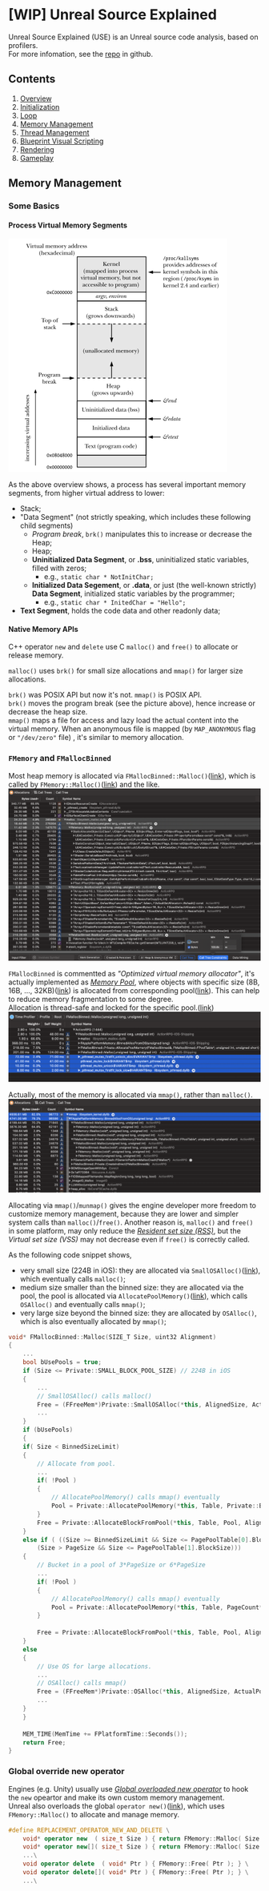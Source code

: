 

# [WIP] Unreal Source Explained

Unreal Source Explained (USE) is an Unreal source code analysis, based on profilers.  
For more infomation, see the [repo](https://github.com/donaldwuid/unreal_source_explained) in github.

## Contents

1. [Overview](main.md)
1. [Initialization](initialization.md)
1. [Loop](loop.md)
1. [Memory Management](memory.md)
1. [Thread Management](thread.md)
1. [Blueprint Visual Scripting](scripting.md)
1. [Rendering](rendering.md)
1. [Gameplay](gameplay.md)

## Memory Management

### Some Basics

#### Process Virtual Memory Segments
![](assets/process_memory_layout.png)  

As the above overview shows, a process has several important memory segments, from higher virtual address to lower:
- Stack;
- "Data Segment" (not strictly speaking, which includes these following child segments)
	- *Program break*, `brk()` manipulates this to increase or decrease the Heap;
	- Heap;
	- **Uninitialized Data Segment**, or **.bss**, uninitialized static variables, filled with zeros;
		- e.g., `static char * NotInitChar;`
	- **Initialized Data Segement**, or **.data**, or just (the well-known strictly) **Data Segment**, initialized static variables by the programmer;
		- e.g., `static char * InitedChar = "Hello";`
- **Text Segment**, holds the code data and other readonly data;

#### Native Memory APIs

C++ operator `new` and `delete` use C `malloc()` and `free()` to allocate or release memory.

`malloc()` uses `brk()` for small size allocations and `mmap()` for larger size allocations.

`brk()` was POSIX API but now it's not. `mmap()` is POSIX API.  
`brk()` moves the program break (see the picture above), hence increase or decrease the heap size.  
`mmap()` maps a file for access and lazy load the actual content into the virtual memory. When an anonymous file is mapped (by `MAP_ANONYMOUS` flag or `"/dev/zero"` file) , it's similar to memory allocation.

### `FMemory` and `FMallocBinned`
Most heap memory is allocated via `FMallocBinned::Malloc()`([link](https://github.com/EpicGames/UnrealEngine/blob/517200ac3453d54b233c228a24e5060bc0439065/Engine/Source/Runtime/Core/Private/HAL/MallocBinned.cpp#L916)), which is called by `FMemory::Malloc()`([link](https://github.com/EpicGames/UnrealEngine/blob/bf95c2cbc703123e08ab54e3ceccdd47e48d224a/Engine/Source/Runtime/Core/Public/HAL/FMemory.inl#L27)) and the like.
![](assets/Heap_allocation.png)

`FMallocBinned` is commentted as *"Optimized virtual memory allocator"*, it's actually implemented as [*Memory Pool*](https://en.wikipedia.org/wiki/Memory_pool), where objects with specific size (8B, 16B, ..., 32KB)([link](https://github.com/EpicGames/UnrealEngine/blob/517200ac3453d54b233c228a24e5060bc0439065/Engine/Source/Runtime/Core/Private/HAL/MallocBinned.cpp#L866)) is allocated from corresponding pool([link](https://github.com/EpicGames/UnrealEngine/blob/517200ac3453d54b233c228a24e5060bc0439065/Engine/Source/Runtime/Core/Private/HAL/MallocBinned.cpp#L969)). This can help to reduce memory fragmentation to some degree.  
Allocation is thread-safe and locked for the specific pool.([link](https://github.com/EpicGames/UnrealEngine/blob/517200ac3453d54b233c228a24e5060bc0439065/Engine/Source/Runtime/Core/Private/HAL/MallocBinned.cpp#L974))
![](assets/FMallocBinned_lock.png)

Actually, most of the memory is allocated via `mmap()`, rather than `malloc()`.
![](assets/mmap_alloc.png)

Allocating via `mmap()`/`munmap()` gives the engine developer more freedom to customize memory management, because they are lower and simpler system calls than `malloc()`/`free()`. Another reason is, `malloc()` and `free()` in some platform, may only reduce the [*Resident set size (RSS)*](https://en.wikipedia.org/wiki/Resident_set_size), but the *Virtual set size (VSS)* may not decrease even if `free()` is correctly called.


As the following code snippet shows, 
- very small size (224B in iOS): they are allocated via `SmallOSAlloc()`([link](https://github.com/EpicGames/UnrealEngine/blob/bf95c2cbc703123e08ab54e3ceccdd47e48d224a/Engine/Source/Runtime/Core/Private/HAL/MallocBinned.cpp#L944)), which eventually calls `malloc()`;
-  medium size smaller than the binned size: they are allocated via the pool, the pool is allocated via `AllocatePoolMemory()`([link](https://github.com/EpicGames/UnrealEngine/blob/bf95c2cbc703123e08ab54e3ceccdd47e48d224a/Engine/Source/Runtime/Core/Private/HAL/MallocBinned.cpp#L983)), which calls `OSAlloc()` and eventually calls `mmap()`;
- very large size beyond the binned size: they are allocated by `OSAlloc()`, which is also eventually allocated by `mmap()`;

```c++
void* FMallocBinned::Malloc(SIZE_T Size, uint32 Alignment)
{
	...
	bool bUsePools = true;
	if (Size <= Private::SMALL_BLOCK_POOL_SIZE) // 224B in iOS
	{
		...
		// SmallOSAlloc() calls malloc()
		Free = (FFreeMem*)Private::SmallOSAlloc(*this, AlignedSize, ActualPoolSize);
		...
	}
	if (bUsePools)
	{
	if( Size < BinnedSizeLimit)
	{
		// Allocate from pool.
		...
		if( !Pool )
		{
			// AllocatePoolMemory() calls mmap() eventually
			Pool = Private::AllocatePoolMemory(*this, Table, Private::BINNED_ALLOC_POOL_SIZE/*PageSize*/, Size);
		}
		Free = Private::AllocateBlockFromPool(*this, Table, Pool, Alignment);
	}
	else if ( ((Size >= BinnedSizeLimit && Size <= PagePoolTable[0].BlockSize) ||
		(Size > PageSize && Size <= PagePoolTable[1].BlockSize)))
	{
		// Bucket in a pool of 3*PageSize or 6*PageSize
		...
		if( !Pool )
		{
			// AllocatePoolMemory() calls mmap() eventually
			Pool = Private::AllocatePoolMemory(*this, Table, PageCount*PageSize, BinnedSizeLimit+BinType);
		}

		Free = Private::AllocateBlockFromPool(*this, Table, Pool, Alignment);
	}
	else
	{
		// Use OS for large allocations.
		...
		// OSAlloc() calls mmap()
		Free = (FFreeMem*)Private::OSAlloc(*this, AlignedSize, ActualPoolSize);
		...
	}
	}

	MEM_TIME(MemTime += FPlatformTime::Seconds());
	return Free;
}
```

### Global override new operator
Engines (e.g. Unity) usually use [*Global overloaded new operator*](https://www.geeksforgeeks.org/overloading-new-delete-operator-c/) to hook the `new` opeartor and make its own custom memory management.  
Unreal also overloads the global `operator new()`([link](https://github.com/EpicGames/UnrealEngine/blob/b4a54829162aa07a28846da2e91147912a7b67d8/Engine/Source/Runtime/Core/Public/Modules/Boilerplate/ModuleBoilerplate.h#L29)), which uses `FMemory::Malloc()` to allocate and manage memory.
```c++
#define REPLACEMENT_OPERATOR_NEW_AND_DELETE \
	void* operator new  ( size_t Size ) { return FMemory::Malloc( Size ); } \
	void* operator new[]( size_t Size ) { return FMemory::Malloc( Size ); } \
	...\
	void operator delete  ( void* Ptr ) { FMemory::Free( Ptr ); } \
	void operator delete[]( void* Ptr ) { FMemory::Free( Ptr ); } \
	...\
```
